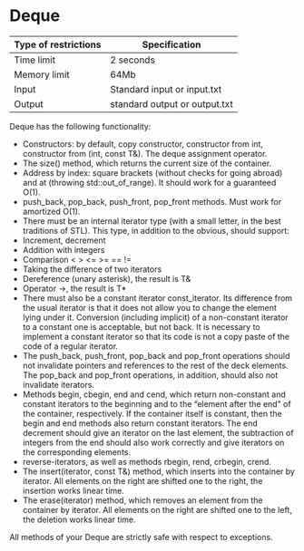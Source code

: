 # Deque
| Type of restrictions | Specification |
| ------------- | ------------- |
| Time limit | 2 seconds |
| Memory limit | 64Mb |
| Input | Standard input or input.txt |
| Output | standard output or output.txt |

Deque has the following functionality:

- Constructors: by default, copy constructor, constructor from int, constructor from (int, const T&). The deque assignment operator.
- The size() method, which returns the current size of the container.
- Address by index: square brackets (without checks for going abroad) and at (throwing std::out_of_range). It should work for a guaranteed O(1).
- push_back, pop_back, push_front, pop_front methods. Must work for amortized O(1).
- There must be an internal iterator type (with a small letter, in the best traditions of STL). This type, in addition to the obvious, should support:
- Increment, decrement
- Addition with integers
- Comparison < > <= >= == !=
- Taking the difference of two iterators
- Dereference (unary asterisk), the result is T&
- Operator ->, the result is T*
- There must also be a constant iterator const_iterator. 
  Its difference from the usual iterator is that it does not allow you to change the element lying under it.
  Conversion (including implicit) of a non-constant iterator to a constant one is acceptable, but not back.
  It is necessary to implement a constant iterator so that its code is not a copy paste of the code of a regular iterator.
- The push_back, push_front, pop_back and pop_front operations should not invalidate pointers and references to the rest of the deck elements.
  The pop_back and pop_front operations, in addition, should also not invalidate iterators.
- Methods begin, cbegin, end and cend, which return non-constant and constant iterators to the beginning and to the “element after the end" of the container, respectively.
  If the container itself is constant, then the begin and end methods also return constant iterators.
  The end decrement should give an iterator on the last element, the subtraction of integers from the end should also work correctly and give iterators on the corresponding elements.
- reverse-iterators, as well as methods rbegin, rend, crbegin, crend.
- The insert(iterator, const T&) method, which inserts into the container by iterator.
  All elements on the right are shifted one to the right, the insertion works linear time.
- The erase(iterator) method, which removes an element from the container by iterator. 
  All elements on the right are shifted one to the left, the deletion works linear time.
  
All methods of your Deque are strictly safe with respect to exceptions.
